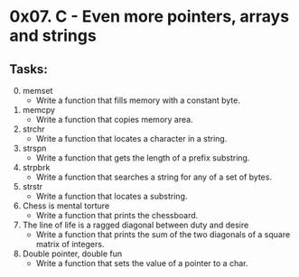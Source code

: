 # 0x07. C - Even more pointers, arrays and strings

## Tasks:
0. memset
	* Write a function that fills memory with a constant byte.
1. memcpy
	* Write a function that copies memory area.
2. strchr
	* Write a function that locates a character in a string.
3. strspn
	* Write a function that gets the length of a prefix substring.
4. strpbrk
	* Write a function that searches a string for any of a set of bytes.
5. strstr
	* Write a function that locates a substring.
6. Chess is mental torture
	* Write a function that prints the chessboard.
7. The line of life is a ragged diagonal between duty and desire
	* Write a function that prints the sum of the two diagonals of a square matrix of integers.
8. Double pointer, double fun
	* Write a function that sets the value of a pointer to a char.
